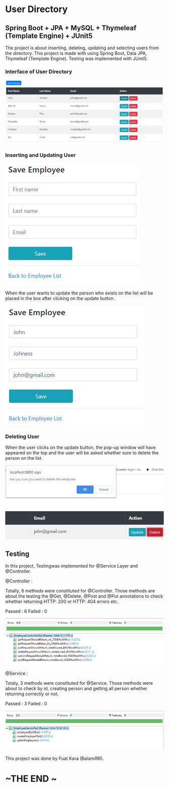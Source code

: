 # User Directory
 
## Spring Boot + JPA + MySQL + Thymeleaf (Template Engine) + JUnit5
  
The project is about inserting, deleting, updating and selecting users from the directory. 
This project is made with using Spring Boot, Data JPA, Thymeleaf (Template Engine). 
Testing was implemented with JUnit5. 

### Interface of User Directory

![alt text](./EmployeeDirectory.png)
 
### Inserting and Updating User
  
![alt text](./Insert.png) 

When the user wants to update the person who exists on the list will be placed in the box after clicking on the update button. 
 
![alt text](./Update.png)


### Deleting User

When the user clicks on the update button, the pop-up window will have appeared on the top and the user will be asked whether sure to delete the person on the list.


![alt text](./Delete.png)



## Testing 

In this project, Testingwas implemented for @Service Layer and @Controller.

@Controller :

Totally, 6 methods were constituted for @Controller. Those methods are about the testing the @Get, @Delete, @Post and @Put annotations to check whether returning HTTP: 200 or HTTP: 404 errors etc.

Passed : 6     Failed : 0

 ![alt text](./Controller.png)


@Service :

Totaly, 3 methods were constituted for @Service. Those methods were about to check by id, creating person and getting all person whether returning correctly or not.

Passed : 3     Failed : 0

 ![alt text](./ServiceLayer.png)




This project was done by Fuat Kara (BalamiRR).


# ~THE END ~
